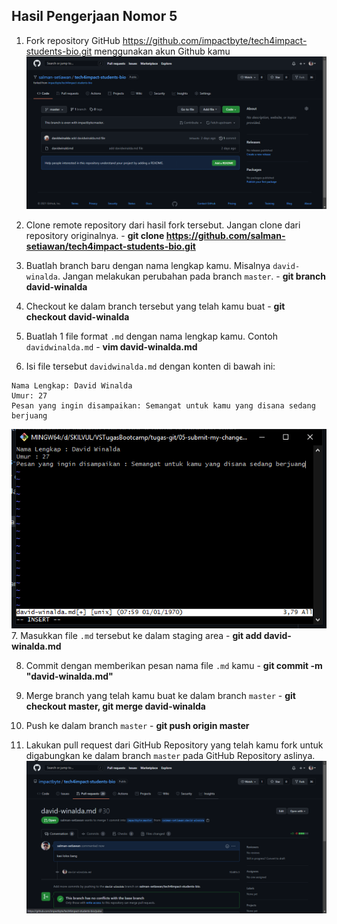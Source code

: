 ## Hasil Pengerjaan Nomor 5
1. Fork repository GitHub https://github.com/impactbyte/tech4impact-students-bio.git menggunakan akun Github kamu
![screenshot](https://github.com/salman-setiawan/tugas-git/blob/main/05-submit-my-changes/1.png)

2. Clone remote repository dari hasil fork tersebut. Jangan clone dari repository originalnya.   -   **git clone https://github.com/salman-setiawan/tech4impact-students-bio.git**

3. Buatlah branch baru dengan nama lengkap kamu. Misalnya `david-winalda`. Jangan melakukan perubahan pada branch `master`.   -   **git branch david-winalda**

4. Checkout ke dalam branch tersebut yang telah kamu buat   -   **git checkout david-winalda**

5. Buatlah 1 file format `.md` dengan nama lengkap kamu. Contoh `davidwinalda.md`   -   **vim david-winalda.md**

6. Isi file tersebut `davidwinalda.md` dengan konten di bawah ini:
```
Nama Lengkap: David Winalda
Umur: 27
Pesan yang ingin disampaikan: Semangat untuk kamu yang disana sedang berjuang
```

![screenshot](https://github.com/salman-setiawan/tugas-git/blob/main/05-submit-my-changes/6.png)
7. Masukkan file `.md` tersebut ke dalam staging area   -   **git add david-winalda.md**

8. Commit dengan memberikan pesan nama file `.md` kamu   -   **git commit -m "david-winalda.md"**

9. Merge branch yang telah kamu buat ke dalam branch `master`   -   **git checkout master, git merge david-winalda**

10. Push ke dalam branch `master`   -   **git push origin master**

11. Lakukan pull request dari GitHub Repository yang telah kamu fork untuk digabungkan ke dalam branch `master` pada GitHub Repository aslinya.
![screenshot](https://github.com/salman-setiawan/tugas-git/blob/main/05-submit-my-changes/11.png)
